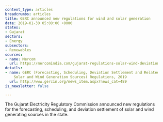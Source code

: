 ```yaml
---
content_type: articles
breadcrumbs: articles
title: GERC announced new regulations for wind and solar generation
date: 2019-01-30 05:00:00 +0000
states:
- Gujarat
sectors:
- Energy
subsectors:
- Renewables
sources:
- name: Mercom
  url: https://mercomindia.com/gujarat-regulations-solar-wind-deviation/
details:
- name: GERC (Forecasting, Scheduling, Deviation Settlement and Related Matters of
    Solar and Wind Generation Sources) Regulations, 2019
  url: http://www.gercin.org/news_item.aspx?news_cat=489
is_newsletter: false

---
```

The Gujarat Electricity Regulatory Commission announced new regulations for the forecasting, scheduling, and deviation settlement of solar and wind generating sources in the state.
